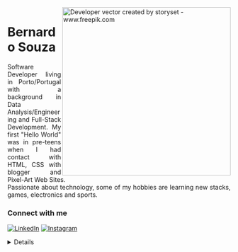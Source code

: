 <img align="right" alt="Developer vector created by storyset - www.freepik.com" height="380" src="https://i.postimg.cc/hP30LD33/1-Ag-Qf-Wvo-E6-Jfr-WRP-64-NC-transformed.png">

<h1>
    <span>Bernardo Souza</span>
</h1>

<p align="justify">Software Developer living in Porto/Portugal with a background in Data Analysis/Engineering and Full-Stack Development. My first "Hello World" was in pre-teens when I had contact with HTML, CSS with blogger and Pixel-Art Web Sites. 
<br>
 Passionate about technology, some of my hobbies are learning new stacks, games, electronics and sports.</p>

<h3 align="left">Connect with me</h3>

[![LinkedIn](https://img.shields.io/badge/-LinkedIn-000?style=for-the-badge&logo=linkedin&logoColor=4767E0&color:FFF)](https://www.linkedin.com/in/bernardo-santiago-de-souza/)
[![Instagram](https://img.shields.io/badge/-Instagram-000?style=for-the-badge&logo=instagram&logoColor=4767E0&color:FFF)](https://www.instagram.com/bernardosan/)
<!-- [![YouTube](https://img.shields.io/badge/-YouTube-000?style=for-the-badge&logo=youtube&logoColor=4767E0&color:FFF)]) -->

<details align="left">

  ## Tools and Frameworks:
 
###  What i know:
<div style="display: inline_block">
    <img width="50px" src="https://cdn.jsdelivr.net/gh/devicons/devicon/icons/android/android-original.svg" />
    <img width="50px" src="https://cdn.jsdelivr.net/gh/devicons/devicon/icons/kotlin/kotlin-original.svg" />
    <img width="50px" src="https://cdn.jsdelivr.net/gh/devicons/devicon/icons/java/java-original.svg" />
    <img width="50px" src="https://cdn.jsdelivr.net/gh/devicons/devicon/icons/html5/html5-original-wordmark.svg" />
    <img width="50px" src="https://cdn.jsdelivr.net/gh/devicons/devicon/icons/css3/css3-original-wordmark.svg" />
    <img width="50px" src="https://cdn.jsdelivr.net/gh/devicons/devicon/icons/javascript/javascript-original.svg" />
          
 </div>
 
 ### What i have some experience:
 <div style="display: inline_block">
    <img width="50px" margin="10px" src="https://cdn.jsdelivr.net/gh/devicons/devicon/icons/figma/figma-original.svg" />
    <img width="50px" margin="10px" src="https://cdn.jsdelivr.net/gh/devicons/devicon/icons/github/github-original.svg" />
    <img width="50px" margin="10px" src="https://cdn.jsdelivr.net/gh/devicons/devicon/icons/nodejs/nodejs-original.svg" />
    <img width="50px" margin="10px"  src="https://cdn.jsdelivr.net/gh/devicons/devicon/icons/sqlite/sqlite-plain.svg" />   
    <img width="50px" margin="10px" src="https://cdn.jsdelivr.net/gh/devicons/devicon/icons/sass/sass-original.svg" />
    <img width="50px" margin="10px"src="https://cdn.jsdelivr.net/gh/devicons/devicon/icons/firebase/firebase-plain-wordmark.svg" />
    <img  width="50px" margin="10px" src="https://cdn.jsdelivr.net/gh/devicons/devicon/icons/gitlab/gitlab-original.svg" />
                      
 </div>

### What i'm learning:
<div>
      <img width="50px" src="https://cdn.jsdelivr.net/gh/devicons/devicon/icons/typescript/typescript-original.svg" />
    <img width="50px" src="https://cdn.jsdelivr.net/gh/devicons/devicon/icons/react/react-original.svg" />
    <img width="50px" src="https://cdn.jsdelivr.net/gh/devicons/devicon/icons/npm/npm-original-wordmark.svg" />
</div>

---

  - Badges by <a href="https://shields.io/">shields.io</a><br>
  - GitHub Stats by <a href="https://github.com/anuraghazra/github-readme-stats">anuraghazra</a>
  - Developer vector created by <a href="https://www.freepik.com/vectors/developer">storyset - www.freepik.com</a> (edited by author)


</details>
